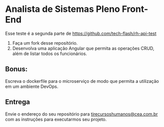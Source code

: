 # Analista de Sistemas Pleno Front-End

Esse teste é a segunda parte de https://github.com/tech-flash/rh-api-test

1)	Faça um fork desse repositório.
2)	Desenvolva uma aplicação Angular que permita as operações CRUD, além de listar todos os funcionários.
## Bonus:
Escreva o dockerfile para o microserviço de modo que permita a utilização em um ambiente DevOps.
## Entrega
Envie o endereço do seu repositório para tirecursoshumanos@cea.com.br com as instruções para executarmos seu projeto.

